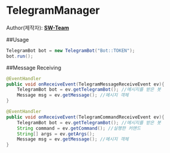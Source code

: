 # TelegramManager
  
Author(제작자): **[SW-Team](https://github.com/SW-Team)**
  
##Usage
```java
TelegramBot bot = new TelegramBot("Bot::TOKEN");
bot.run();
```
  
##Message Receiving
``` java
@EventHandler
public void onReceiveEvent(TelegramMessageReceiveEvent ev){
    TelegramBot bot = ev.getTelegramBot(); //메시지를 받은 봇
    Message msg = ev.getMessage(); //메시지 객체
}

@EventHandler
public void onReceiveEvent(TelegramCommandReceiveEvent ev){
    TelegramBot bot = ev.getTelegramBot(); //메시지를 받은 봇
    String command = ev.getCommand(); //실행한 커맨드
    String[] args = ev.getArgs();
    Message msg = ev.getMessage(); //메시지 객체
}
```